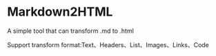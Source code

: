 # Markdown2HTML
A simple tool that can transform .md to .html

Support transform format:Text、Headers、List、Images、Links、Code
